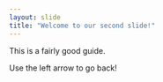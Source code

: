 ```yaml
---
layout: slide
title: "Welcome to our second slide!"
---
```


This is a fairly good guide.

Use the left arrow to go back!
